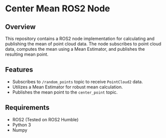 # Center Mean ROS2 Node

## Overview
This repository contains a ROS2 node implementation for calculating and publishing the mean of point cloud data. The node subscribes to point cloud data, computes the mean using a Mean Estimator, and publishes the resulting mean point.

## Features
- Subscribes to `/random_points` topic to receive `PointCloud2` data.
- Utilizes a Mean Estimator for robust mean calculation.
- Publishes the mean point to the `center_point` topic.

## Requirements
- ROS2 (Tested on ROS2 Humble)
- Python 3
- Numpy

